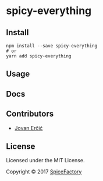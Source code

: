 # spicy-everything

## Install

```
npm install --save spicy-everything
# or
yarn add spicy-everything
```

## Usage

## Docs

## Contributors

* [Jovan Erčić](https://github.com/jokka)

## License

Licensed under the MIT License.

Copyright © 2017 [SpiceFactory](https://spicefactory.co)
